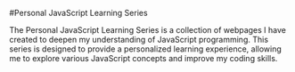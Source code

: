 #Personal JavaScript Learning Series

The Personal JavaScript Learning Series is a collection of webpages I have created to deepen my understanding of JavaScript programming. This series is designed to provide a personalized learning experience, allowing me to explore various JavaScript concepts and improve my coding skills.
